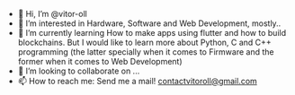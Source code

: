 - 👋 Hi, I’m @vitor-oll
- 👀 I’m interested in Hardware, Software and Web Development, mostly..  
- 🌱 I’m currently learning How to make apps using flutter and how to build blockchains. But I would like to learn more about Python, C and C++ programming (the latter specially when
it comes to Firmware and the former when it comes to Web Development)   
- 💞️ I’m looking to collaborate on ...
- 📫 How to reach me: Send me a mail! contactvitoroll@gmail.com

<!---
vitor-oll/vitor-oll is a ✨ special ✨ repository because its `README.md` (this file) appears on your GitHub profile.
You can click the Preview link to take a look at your changes.
--->
